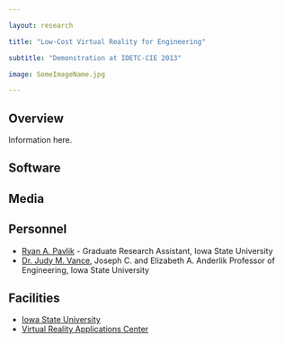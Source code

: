 ```yaml
---

layout: research

title: "Low-Cost Virtual Reality for Engineering"

subtitle: "Demonstration at IDETC-CIE 2013"

image: SomeImageName.jpg

---
```


## Overview
Information here.

## Software

## Media

## Personnel
- [Ryan A. Pavlik](http://academic.cleardefinition.com/) - Graduate Research Assistant, Iowa State University
- [Dr. Judy M. Vance](http://www.me.iastate.edu/directory/faculty/judy-vance/), Joseph C. and Elizabeth A. Anderlik Professor of Engineering, Iowa State University

## Facilities
- [Iowa State University](http://www.iastate.edu)
- [Virtual Reality Applications Center](http://www.vrac.iastate.edu/)
